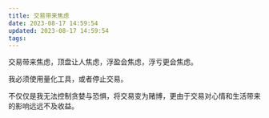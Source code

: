 ```yaml
---
title: 交易带来焦虑
date: 2023-08-17 14:59:54
updated: 2023-08-17 14:59:54
tags:
---
```


交易带来焦虑，顶盘让人焦虑，浮盈会焦虑，浮亏更会焦虑。

我必须使用量化工具，或者停止交易。

不仅仅是我无法控制贪婪与恐惧，将交易变为赌博，更由于交易对心情和生活带来的影响远远不及收益。